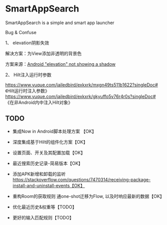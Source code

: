 # SmartAppSearch

SmartAppSearch is a simple and smart app launcher



Bug & Confuse

1、 elevation阴影失效

解决方案：为View添加非透明的背景色

方案来源：[Android "elevation" not showing a shadow](https://stackoverflow.com/questions/27477371/android-elevation-not-showing-a-shadow)



2、 Hilt注入运行时参数

https://www.yuque.com/jailedbird/exkxrk/mxgn49ts511b1622?singleDoc# 《Hilt运行时注入参数》
https://www.yuque.com/jailedbird/exkxrk/gkyuffo5v76r4r0s?singleDoc# 《在非Android内中注入Hilt对象》
## TODO
- 集成Now in Android脚本处理方案 【OK】

- 深度集成基于Hilt的组件化方案【OK】

- 设置页面、开关及其配置加载【OK】

- 最近搜索历史记录-简易版本【OK】

- 添加APK新增和卸载的监听 https://stackoverflow.com/questions/7470314/receiving-package-install-and-uninstall-events【OK】

- 重构Room的获取规则 通one-shot迁移为Flow, 以及时响应最新的数据【OK】

- 优化最近历史&权重等【TODO】

- 更好的输入匹配规则【TODO】

  
